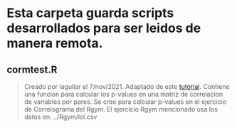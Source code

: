 # Esta carpeta guarda scripts desarrollados para ser leidos de manera remota.

## cormtest.R
> Creado por iaguilar el 7/nov/2021.
> Adaptado de este [tutorial](http://www.sthda.com/english/wiki/visualize-correlation-matrix-using-correlogram#computing-the-p-value-of-correlations).
> Contiene una funcion para calcular los p-values en una matriz de correlacion de variables por pares.
> Se creo para calcular p-values en el ejercicio de Correlograma del Rgym.
> El ejercicio Rgym mencionado usa los datos en: ../Rgym/lol.csv
